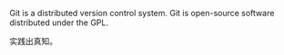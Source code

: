 Git is a distributed version control system.
Git is open-source software distributed under the GPL.</br>

实践出真知。
